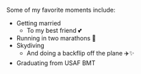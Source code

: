 Some of my favorite moments include:
* Getting married
  * To my best friend :two_hearts:
* Running in two marathons :runner:
* Skydiving
  * And doing a backflip off the plane :airplane::sparkles:
* Graduating from USAF BMT 
